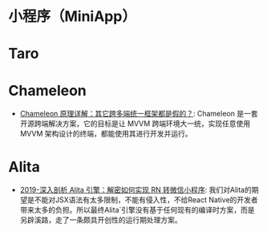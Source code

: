 # 小程序（MiniApp）

# Taro

# Chameleon

- [Chameleon 原理详解：其它跨多端统一框架都是假的？](https://mp.weixin.qq.com/s/F8ernZ57jseKNJgwGopNxg): Chameleon 是一套开源跨端解决方案，它的目标是让 MVVM 跨端环境大一统，实现任意使用 MVVM 架构设计的终端，都能使用其进行开发并运行。

# Alita

- [2019-深入剖析 Alita 引擎：解密如何实现 RN 转微信小程序](https://www.infoq.cn/article/eoGSdMk_VOjs2Rafjr37): 我们对Alita的期望是不能对JSX语法有太多限制，不能有侵入性，不给React Native的开发者带来太多的负担。所以最终Alita`引擎没有基于任何现有的编译时方案，而是另辟溪路，走了一条颇具开创性的运行期处理方案。
